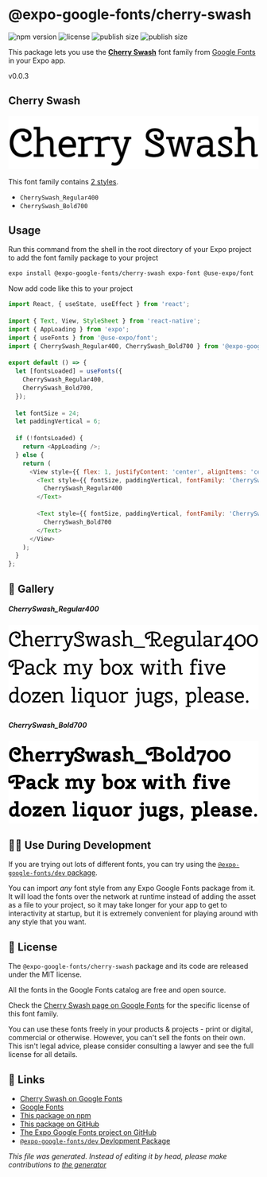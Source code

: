 # @expo-google-fonts/cherry-swash

![npm version](https://flat.badgen.net/npm/v/@expo-google-fonts/cherry-swash)
![license](https://flat.badgen.net/github/license/expo/google-fonts)
![publish size](https://flat.badgen.net/packagephobia/install/@expo-google-fonts/cherry-swash)
![publish size](https://flat.badgen.net/packagephobia/publish/@expo-google-fonts/cherry-swash)

This package lets you use the [**Cherry Swash**](https://fonts.google.com/specimen/Cherry+Swash) font family from [Google Fonts](https://fonts.google.com/) in your Expo app.

v0.0.3

## Cherry Swash

![Cherry Swash](./font-family.png)

This font family contains [2 styles](#gallery).

- `CherrySwash_Regular400`
- `CherrySwash_Bold700`

## Usage

Run this command from the shell in the root directory of your Expo project to add the font family package to your project
```sh
expo install @expo-google-fonts/cherry-swash expo-font @use-expo/font
```

Now add code like this to your project
```js
import React, { useState, useEffect } from 'react';

import { Text, View, StyleSheet } from 'react-native';
import { AppLoading } from 'expo';
import { useFonts } from '@use-expo/font';
import { CherrySwash_Regular400, CherrySwash_Bold700 } from '@expo-google-fonts/cherry-swash';

export default () => {
  let [fontsLoaded] = useFonts({
    CherrySwash_Regular400,
    CherrySwash_Bold700,
  });

  let fontSize = 24;
  let paddingVertical = 6;

  if (!fontsLoaded) {
    return <AppLoading />;
  } else {
    return (
      <View style={{ flex: 1, justifyContent: 'center', alignItems: 'center' }}>
        <Text style={{ fontSize, paddingVertical, fontFamily: 'CherrySwash_Regular400' }}>
          CherrySwash_Regular400
        </Text>

        <Text style={{ fontSize, paddingVertical, fontFamily: 'CherrySwash_Bold700' }}>
          CherrySwash_Bold700
        </Text>
      </View>
    );
  }
};

```

## 🔡 Gallery

##### CherrySwash_Regular400
![CherrySwash_Regular400](./c16f18e4a0ef56672f00dcd810fae50a7468eccc6174968c6890ca1ed1eb4dc0.ttf.png)

##### CherrySwash_Bold700
![CherrySwash_Bold700](./46fc53776950e3047f5b647b1819e4ec28a5521b733a7e614aa9d97562cb5371.ttf.png)


## 👩‍💻 Use During Development

If you are trying out lots of different fonts, you can try using the [`@expo-google-fonts/dev` package](https://github.com/expo/google-fonts/tree/master/font-packages/dev#readme).

You can import *any* font style from any Expo Google Fonts package from it. It will load the fonts
over the network at runtime instead of adding the asset as a file to your project, so it may take longer
for your app to get to interactivity at startup, but it is extremely convenient
for playing around with any style that you want.

## 📖 License

The `@expo-google-fonts/cherry-swash` package and its code are released under the MIT license.

All the fonts in the Google Fonts catalog are free and open source.

Check the [Cherry Swash page on Google Fonts](https://fonts.google.com/specimen/Cherry+Swash) for the specific license of this font family.

You can use these fonts freely in your products & projects - print or digital, commercial or otherwise. However, you can't sell the fonts on their own. This isn't legal advice, please consider consulting a lawyer and see the full license for all details.

## 🔗 Links

- [Cherry Swash on Google Fonts](https://fonts.google.com/specimen/Cherry+Swash)
- [Google Fonts](https://fonts.google.com/)
- [This package on npm](https://www.npmjs.com/package/@expo-google-fonts/cherry-swash)
- [This package on GitHub](https://github.com/expo/google-fonts/tree/master/font-packages/cherry-swash)
- [The Expo Google Fonts project on GitHub](https://github.com/expo/google-fonts)
- [`@expo-google-fonts/dev` Devlopment Package](https://github.com/expo/google-fonts/tree/master/font-packages/dev)


*This file was generated. Instead of editing it by head, please make contributions to [the generator](https://github.com/expo/google-fonts/tree/master/packages/generator)*
